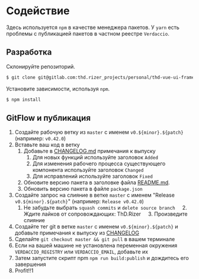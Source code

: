 # Содействие

Здесь используется `npm` в качестве менеджера пакетов.
У `yarn` есть проблемы с публикацией пакетов в частном реестре `Verdaccio`.

## Разработка

Склонируйте репозиторий.

```bash
$ git clone git@gitlab.com:thd.rizer_projects/personal/thd-vue-ui-framework.git
```

Установите зависимости, используя `npm`.

```bash
$ npm install
```

<!--
@TODO:

Запустите песочницу фреймворка для локальной разработки и тестирования.

```bash
$ npm run dev
```
-->

## GitFlow и публикация

1. Создайте рабочую ветку из `master` с именем `v0.${minor}.${patch}` (например: `v0.42.0`)
2. Вставьте ваш код в ветку
    1. Добавьте в [CHANGELOG.md](./CHANGELOG.md) примечания к выпуску
        1. Для новых функций используйте заголовок `Added`
        2. Для изменения рабочего процесса существующего компонента используйте заголовок `Changed`
        3. Для исправлений используйте заголовок `Fixed`
    2. Обновите версию пакета в заголовке файла [README.md](./README.md).
    3. Обновить версию пакета в файле `package.json`
3. Создайте запрос на слияние в ветке `master` с именем "Release `v0.${minor}.${patch}`" (например: `Release v0.42.0`)
    1. Не забудьте выбрать `squash commits` и `delete source branch`
    2. Ждите лайков от сопровождающих: ThD.Rizer
    3. Произведите слияние
5. Создайте тег git в ветке `master` с именем `v0.${minor}.${patch}` и добавьте примечания к выпуску из [CHANGELOG](./CHANGELOG.md)
6. Сделайте `git checkout master && git pull` в вашем терминале
7. Если на вашей машине не установлена переменная окружения `VERDACCIO_REGISTRY` или `VERDACCIO_EMAIL`, добавьте их
8. Затем запустите скрипт npm `npm run build:publish` и дождитесь его завершения
9. Profit!!1
